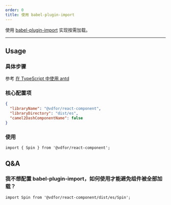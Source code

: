 ```yaml
---
order: 0
title: 使用 babel-plugin-import
---
```


使用 [babel-plugin-import](https://github.com/ant-design/babel-plugin-import) 实现按需加载。

---

## Usage

### 具体步骤

参考 [在 TypeScript 中使用 antd](https://ant.design/docs/react/use-in-typescript-cn#%E9%AB%98%E7%BA%A7%E9%85%8D%E7%BD%AE)

### 核心配置项

```json
{
  "libraryName": "@vdfor/react-component",
  "libraryDirectory": "dist/es",
  "camel2DashComponentName": false
}
```

### 使用

```tsx
import { Spin } from '@vdfor/react-component';
```

## Q&A

### 我不想配置 babel-plugin-import，如何使用才能避免组件被全部加载？

```tsx
import Spin from '@vdfor/react-component/dist/es/Spin';
```